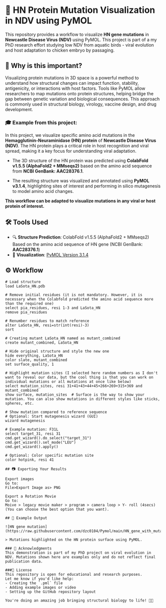 # 🔬 HN Protein Mutation Visualization in NDV using PyMOL

This repository provides a workflow to visualize **HN gene mutations** in **Newcastle Disease Virus (NDV)** using PyMOL. This project is part of a my PhD research effort studying low NDV from aquatic birds - viral evolution and host adaptation to chicken embryo by passaging.

## 🧠 Why is this important?

Visualizing protein mutations in 3D space is a powerful method to understand how structural changes can impact function, stability, antigenicity, or interactions with host factors. Tools like PyMOL allow researchers to map mutations onto protein structures, helping bridge the gap between genetic variation and biological consequences. This approach is commonly used in structural biology, virology, vaccine design, and drug development.

### 🎓 Example from this project:

In this project, we visualize specific amino acid mutations in the **Hemagglutinin-Neuraminidase (HN) protein** of **Newcastle Disease Virus (NDV)**. The HN protein plays a critical role in host recognition and viral spread, making it a key focus for understanding viral adaptation.

- The 3D structure of the HN protein was predicted using **ColabFold v1.5.5 (AlphaFold2 + MMseqs2)** based on the amino acid sequence from **NCBI GenBank: AAC28376.1**.
  
- The resulting structure was visualized and annotated using **PyMOL v3.1.4**, highlighting sites of interest and performing in silico mutagenesis to model amino acid changes.

**This workflow can be adapted to visualize mutations in any viral or host protein of interest.**


## 🛠 Tools Used

- 🔍 **Structure Prediction**: ColabFold v1.5.5 (AlphaFold2 + MMseqs2)  
  Based on the amino acid sequence of HN gene (NCBI GenBank: **AAC28376.1**)
- 🎨 **Visualization**: [PyMOL Version 3.1.4](https://www.pymol.org/)

## ⚙️ Workflow

```pymol
# Load structure
load LaSota_HN.pdb

# Remove initial residues (it is not mandatory. However, it is necessary when the Colabfold predicted the amino acid sequence more than the required one)
select pia_residues, resi 1-3 and LaSota_HN
remove pia_residues

# Renumber residues to match reference
alter LaSota_HN, resi=str(int(resi)-3)
sort

# Creating mutant LaSota_HN named as mutant_combined
create mutant_combined, LaSota_HN

# Hide original structure and style the new one
hide everything, LaSota_HN
color slate, mutant_combined
set surface_quality, 1

# Highlight mutation sites (I selected here random numbers as I don't want to reveal our data, but the cool thing is that you can work on individual mutations or all mutations at once like below)
select mutation_sites, resi 31+41+43+44+45+266+269+315+369 and mutant_combined
show surface, mutation_sites  # Surface is the way to show your mutation. You can also show mutations in different styles like sticks, spheres, etc.

# Show mutation compared to reference sequence
# Optional: Start mutagenesis wizard (GUI)
wizard mutagenesis

# Example mutation: F31L
select target_31, resi 31
cmd.get_wizard().do_select("target_31")
cmd.get_wizard().set_mode("LEU")
cmd.get_wizard().apply()

# Optional: Color specific mutation site
color hotpink, resi 41

## 📷 Exporting Your Results

Export images
Go to: 
File>Export Image as> PNG

Export a Rotation Movie
Go to:
Moive > legacy movie maker > program > camera loop > Y- roll (4secs)
(You can choose the best option that you want).

## 📸 Example Output

![HN gene mutation](https://raw.githubusercontent.com/dzc0104/Pymol/main/HN_gene_with_mutations.png)

> Mutations highlighted on the HN protein surface using PyMOL.

### 🙌 Acknowledgments
This demonstration is part of my PhD project on viral evolution in NDV. Mutations shown here are examples only and do not reflect final publication data.

###📢 License
This repository is open for educational and research purposes.
Let me know if you'd like help:
- Creating the `.pml` file
- Adding example images or video
- Setting up the GitHub repository layout

You're doing an amazing job bringing structural biology to life! 🧬✨



